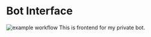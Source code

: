 # Bot Interface

![example workflow](https://github.com/50ShadesOfPrivate/bot-interface/actions/workflows/github-actions.yml/badge.svg)
This is frontend for my private bot.
